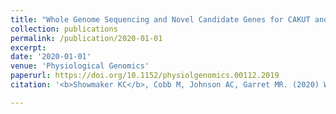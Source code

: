 ```yaml
---
title: "Whole Genome Sequencing and Novel Candidate Genes for CAKUT and Altered Nephrogenesis in the HSRA Rat"
collection: publications
permalink: /publication/2020-01-01
excerpt: 
date: '2020-01-01'
venue: 'Physiological Genomics'
paperurl: https://doi.org/10.1152/physiolgenomics.00112.2019
citation: '<b>Showmaker KC</b>, Cobb M, Johnson AC, Garret MR. (2020) Whole Genome Sequencing and Novel Candidate Genes for CAKUT and Altered Nephrogenesis in the HSRA Rat. Physiological Genomics 52(1):56-70'

---
```


